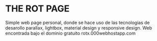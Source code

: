 # THE ROT PAGE

Simple web page personal, donde se hace uso de las tecnologias de desarollo parallax, lightbox, material design y responsive design. Web encontrada bajo el dominio gratuito rotx.000webhostapp.com